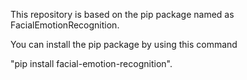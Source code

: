 This repository is based on the pip package named as FacialEmotionRecognition.

You can install the pip package by using this command

"pip install facial-emotion-recognition".
